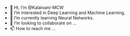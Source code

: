 - 👋 Hi, I’m @Kalaivani-MCW
- 👀 I’m interested in Deep Learning and Machine Learning.
- 🌱 I’m currently learning Neural Networks.
- 💞️ I’m looking to collaborate on ...
- 📫 How to reach me ...

<!---
Kalaivani-MCW/Kalaivani-MCW is a ✨ special ✨ repository because its `README.md` (this file) appears on your GitHub profile.
You can click the Preview link to take a look at your changes.
--->
